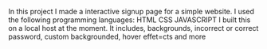 In this project I made a interactive signup page for a simple website. I used the following programming languages:
HTML
CSS
JAVASCRIPT
I built this on a local host at the moment. It includes, backgrounds, incorrect or correct password, custom backgrounded, hover effet=cts and more
